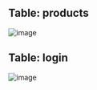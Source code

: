 <h2>Table: products</h2>

![image](https://user-images.githubusercontent.com/100038173/176420417-b51c10a5-6566-4bd1-8c7f-7da245d263ba.png)

<h2>Table: login</h2>

![image](https://user-images.githubusercontent.com/100038173/176423551-b90901aa-70ae-4df9-9b5a-94786c73040b.png)
